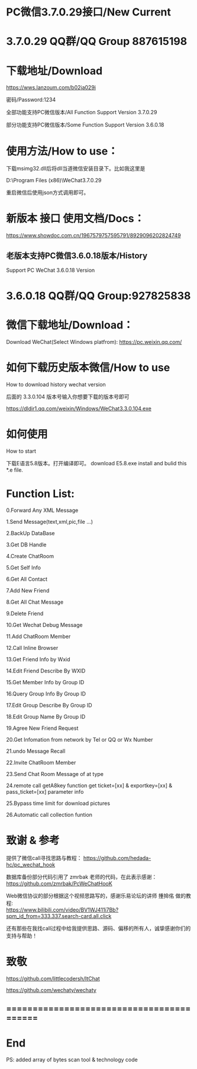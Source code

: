 
# PC微信3.7.0.29接口/New Current
# 3.7.0.29 QQ群/QQ Group 887615198

# 下载地址/Download
https://wws.lanzoum.com/b02ja029i

密码/Password:1234

全部功能支持PC微信版本/All Function Support Version 3.7.0.29

部分功能支持PC微信版本/Some Function Support Version 3.6.0.18

# 使用方法/How to use：
下载msimg32.dll后将dll当道微信安装目录下。比如我这里是

D:\Program Files (x86)\WeChat3.7.0.29

重启微信后使用json方式调用即可。


# 新版本 接口 使用文档/Docs：
https://www.showdoc.com.cn/1967579757595791/8929096202824749


## 老版本支持PC微信3.6.0.18版本/History
Support PC WeChat 3.6.0.18 Version

# 3.6.0.18 QQ群/QQ Group:927825838


# 微信下载地址/Download：
Download WeChat(Select Windows platfrom): https://pc.weixin.qq.com/

# 如何下载历史版本微信/How to use
How to download history wechat version

后面的 3.3.0.104 版本号输入你想要下载的版本号即可

https://dldir1.qq.com/weixin/Windows/WeChat3.3.0.104.exe

# 如何使用
How to start

下载E语言5.8版本。打开编译即可。
download E5.8.exe install and bulid this *.e file.


# Function List:

0.Forward Any XML Message

1.Send Message(text,xml,pic,file ...)  

2.BackUp DataBase

3.Get DB Handle

4.Create ChatRoom

5.Get Self Info

6.Get All Contact

7.Add New Friend

8.Get All Chat Message

9.Delete Friend

10.Get Wechat Debug Message

11.Add ChatRoom Member

12.Call Inline Browser

13.Get Friend Info by Wxid

14.Edit Friend Describe By WXID

15.Get Member Info by Group ID

16.Query Group Info By Group ID

17.Edit Group Describe By Group ID

18.Edit Group Name By Group ID

19.Agree New Friend Request

20.Get Infomation from network by Tel or QQ or Wx Number

21.undo Message Recall

22.Invite ChatRoom Member

23.Send Chat Room Message of at type

24.remote call getA8key function get ticket=[xx] & exportkey=[xx] & pass_ticket=[xx] parameter info

25.Bypass time limit for download pictures  

26.Automatic call collection funtion



# 致谢 & 参考

提供了微信call寻找思路与教程：
https://github.com/hedada-hc/pc_wechat_hook

数据库备份部分代码引用了 zmrbak 老师的代码，在此表示感谢：
https://github.com/zmrbak/PcWeChatHooK

Web微信协议的部分根据这个视频思路写的，感谢乐易论坛的讲师 揰掵佲 做的教程:  
https://www.bilibili.com/video/BV1WJ411i7Bb?spm_id_from=333.337.search-card.all.click

还有那些在我找call过程中给我提供思路、源码、偏移的所有人，诚挚感谢你们的支持与帮助！

# 致敬

https://github.com/littlecodersh/ItChat

https://github.com/wechaty/wechaty



## =========================================
# End
PS: added array of bytes scan tool & technology code

